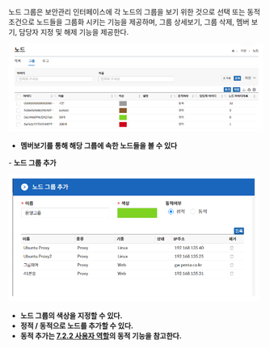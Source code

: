 노드 그룹은 보안관리 인터페이스에 각 노드의 그룹을 보기 위한 것으로 선택 또는 동적조건으로 노드들을 그룹화 시키는 기능을 제공하며, 그룹 상세보기, 그룹 삭제, 멤버 보기, 담당자 지정 및 해제 기능을 제공한다.

![노드 그룹](image-3.png)

- **멤버보기를 통해 해당 그룹에 속한 노드들을 볼 수 있다**

&#45; **노드 그룹 추가**

![노드 그룹 추가](image-4.png)

- **노드 그룹의 색상을 지정할 수 있다.**  
- **정적 / 동적으로 노드를 추가할 수 있다.**  
- **동적 추가는 [7.2.2 사용자 역할](http://localhost:3000/docs/자원/7.2%20사용자/7.2.2%20역할/)의 동적 기능을 참고한다.**  
